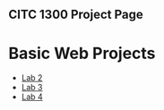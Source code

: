 ## CITC 1300 Project Page

<h1>Basic Web Projects</h1>

<ul>
  <li><a href="lab2/index.html" target="_blank">Lab 2</a></li>
  <li><a href="lab3/index.html" target="_blank">Lab 3</a></li>
  <li><a href="lab4/index.html" target="_blank">Lab 4</a></li>
</ul>
